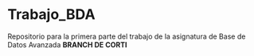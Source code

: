 # Trabajo_BDA
Repositorio para la primera parte del trabajo de la asignatura de Base de Datos Avanzada
**BRANCH DE CORTI**
